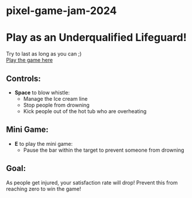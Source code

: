# pixel-game-jam-2024

# Play as an Underqualified Lifeguard!

Try to last as long as you can ;) <br>
[Play the game here](https://johnnyfriend.itch.io/splish-splash-supervisor)

## Controls:

- **Space** to blow whistle:
    - Manage the Ice cream line
    - Stop people from drowning
    - Kick people out of the hot tub who are overheating

## Mini Game:

- **E** to play the mini game:
    - Pause the bar within the target to prevent someone from drowning

## Goal:

As people get injured, your satisfaction rate will drop! Prevent this from reaching zero to win the game!

